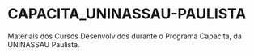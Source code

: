 # CAPACITA_UNINASSAU-PAULISTA
Materiais dos Cursos Desenvolvidos durante o Programa Capacita, da UNINASSAU Paulista.
